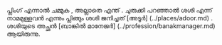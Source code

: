 ﻿പ്ലിംഗ്  എന്നാൽ ചമ്മുക , അല്ലാതെ  എന്ത് . ചുരുക്കി പറഞ്ഞാൽ ശശി എന്ന് നാമമുള്ളവൻ എന്നും പ്ലിങ്ങും 
ശശി ജനിച്ചത് [അടൂർ] (../places/adoor.md) . 
ശശിയുടെ അച്ഛൻ [ബാങ്കിൽ മാനേജർ] (../profession/banakmanager.md) ആയിരുന്നു.